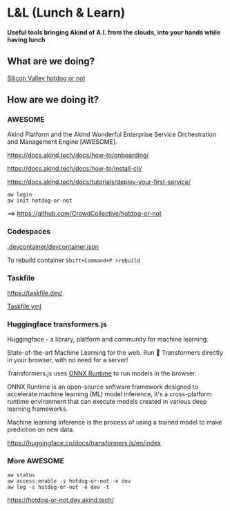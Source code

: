 # L&L (Lunch & Learn)

#### Useful tools bringing Akind of A.I. from the clouds, into your hands while having lunch

## What are we doing?

[Silicon Valley hotdog or not](https://www.youtube.com/watch?v=vIci3C4JkL0&t=37s)

## How are we doing it?

### AWESOME

Akind Platform and the Akind Wonderful Enterprise Service Orchestration and Management Engine [AWESOME].

https://docs.akind.tech/docs/how-to/onboarding/

https://docs.akind.tech/docs/how-to/install-cli/

https://docs.akind.tech/docs/tutorials/deploy-your-first-service/

```
aw login
aw init hotdog-or-not
```
==> https://github.com/CrowdCollective/hotdog-or-not

### Codespaces

[.devcontainer/devcontainer.json](.devcontainer/devcontainer.json)

To rebuild container `Shift+Command+P >rebuild`

### Taskfile

https://taskfile.dev/

[Taskfile.yml](Taskfile.yml)

### Huggingface transformers.js

Huggingface - a library, platform and community for machine learning.

State-of-the-art Machine Learning for the web. Run 🤗 Transformers directly in your browser, with no need for a server!

Transformers.js uses [ONNX Runtime](https://onnxruntime.ai/) to run models in the browser.

ONNX Runtime is an open-source software framework designed to accelerate machine learning (ML) model inference, it's 
a cross-platform runtime environment that can execute models created in various deep learning frameworks.

Machine learning inference is the process of using a trained model to make prediction on new data.

https://huggingface.co/docs/transformers.js/en/index


### More AWESOME

```
aw status
aw access:enable -s hotdog-or-not -e dev
aw log -s hotdog-or-not -e dev -t
```

https://hotdog-or-not.dev.akind.tech/

